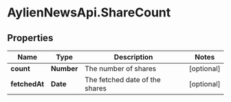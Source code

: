 # AylienNewsApi.ShareCount

## Properties

Name | Type | Description | Notes
------------ | ------------- | ------------- | -------------
**count** | **Number** | The number of shares | [optional] 
**fetchedAt** | **Date** | The fetched date of the shares | [optional] 


